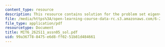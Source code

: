 ```yaml
---
content_type: resource
description: This resource contains solution for the problem set eigenvectors.
file: /media/https%3A/open-learning-course-data-rc.s3.amazonaws.com/6-262-discrete-stochastic-processes-spring-2011/99a367788475e6d8ff0251b81d484661_MIT6_262S11_assn05_sol.pdf
file_type: application/pdf
resourcetype: Document
title: MIT6_262S11_assn05_sol.pdf
uid: 99a36778-8475-e6d8-ff02-51b81d484661
---
```

